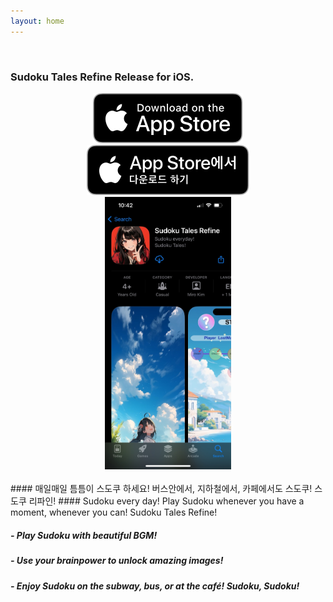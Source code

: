 ```yaml
---
layout: home
---
```

<br>

### Sudoku Tales Refine Release for iOS.

<div class="row" align="center">
  <div class="column" >
        <a href="https://apps.apple.com/us/app/sudoku-tales-refine/id6547845536" target="_blank">
        <img src="/img/appleBadge/Download_on_the_App_Store_Badge_US-UK_RGB_blk_092917.svg" ></a>
  </div>
  <div class="column">
        <a href="https://apps.apple.com/kr/app/sudoku-tales-refine/id6547845536" target="_blank"> 
        <img src="/img/appleBadge/Download_on_the_App_Store_Badge_KR_RGB_blk_100317.svg"></a>
  </div>
</div>

<div class="screenShots" align="center">
<img src="/img/sudokuTales/SudokuTalesRefineShot01.jpeg" style="width:40%;height:40%">
</div>

<br>
#### 매일매일 틈틈이 스도쿠 하세요! 버스안에서, 지하철에서, 카페에서도 스도쿠! 스도쿠 리파인!
#### Sudoku every day! Play Sudoku whenever you have a moment, whenever you can! Sudoku Tales Refine!  

##### - Play Sudoku with beautiful BGM!  
##### - Use your brainpower to unlock amazing images!
##### - Enjoy Sudoku on the subway, bus, or at the café! Sudoku, Sudoku!


<br>

